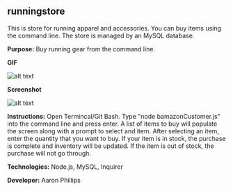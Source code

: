 ## runningstore
This is store for running apparel and accessories.  You can buy items using the command line.  The store is managed by an MySQL database.

**Purpose:**
Buy running gear from the command line.

**GIF**

![alt text](https://media.giphy.com/media/ZCkoJDOLrAcJZn2VPS/giphy.gif)

**Screenshot**

![alt text](https://i.imgur.com/e36H2dZ.jpg)

**Instructions:** 
Open Termincal/Git Bash.  Type "node bamazonCustomer.js" into the command line and press enter.  A list of items to buy will populate the screen along with a prompt to select and item.  After selecting an item, enter the quantity that you want to buy.  If your item is in stock, the purchase is complete and inventory will be updated.  If the item is out of stock, the purchase will not go through.  

**Technologies:** 
Node.js, MySQL, Inquirer

**Developer:** 
Aaron Phillips
